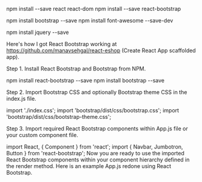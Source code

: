 npm install --save react react-dom
npm install --save react-bootstrap

npm install bootstrap --save
npm install font-awesome --save-dev

npm install jquery --save



Here's how I got React Bootstrap working at https://github.com/manavsehgal/react-eshop (Create React App scaffolded app).

Step 1. Install React Bootstrap and Bootstrap from NPM.

npm install react-bootstrap --save
npm install bootstrap --save


Step 2. Import Bootstrap CSS and optionally Bootstrap theme CSS in the index.js file.

import './index.css';
import 'bootstrap/dist/css/bootstrap.css';
import 'bootstrap/dist/css/bootstrap-theme.css';


Step 3. Import required React Bootstrap components within App.js file or your custom component file.

import React, { Component } from 'react';
import { Navbar, Jumbotron, Button } from 'react-bootstrap';
Now you are ready to use the imported React Bootstrap components within your component hierarchy defined in the render method. Here is an example App.js redone using React Bootstrap.